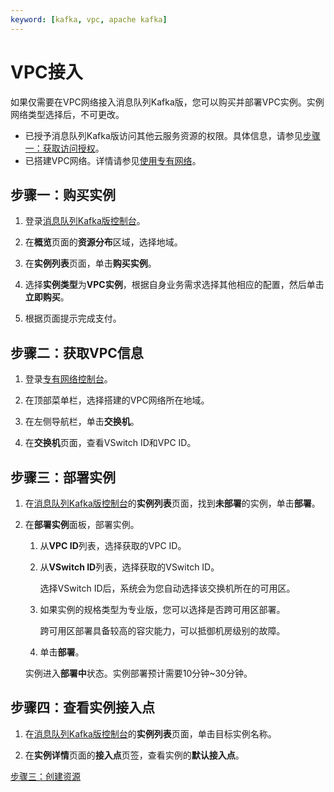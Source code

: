 ```yaml
---
keyword: [kafka, vpc, apache kafka]
---
```


# VPC接入

如果仅需要在VPC网络接入消息队列Kafka版，您可以购买并部署VPC实例。实例网络类型选择后，不可更改。

-   已授予消息队列Kafka版访问其他云服务资源的权限。具体信息，请参见[步骤一：获取访问授权](/cn.zh-CN/快速入门/步骤一：获取访问授权.md)。
-   已搭建VPC网络。详情请参见[使用专有网络](/cn.zh-CN/专有网络和交换机/使用专有网络.md)。

## 步骤一：购买实例

1.  登录[消息队列Kafka版控制台](https://kafka.console.aliyun.com/?spm=a2c4g.11186623.2.22.6bf72638IfKzDm)。

2.  在**概览**页面的**资源分布**区域，选择地域。

3.  在**实例列表**页面，单击**购买实例**。

4.  选择**实例类型**为**VPC实例**，根据自身业务需求选择其他相应的配置，然后单击**立即购买**。

5.  根据页面提示完成支付。


## 步骤二：获取VPC信息

1.  登录[专有网络控制台](https://vpcnext.console.aliyun.com/)。

2.  在顶部菜单栏，选择搭建的VPC网络所在地域。

3.  在左侧导航栏，单击**交换机**。

4.  在**交换机**页面，查看VSwitch ID和VPC ID。


## 步骤三：部署实例

1.  在[消息队列Kafka版控制台](https://kafka.console.aliyun.com/?spm=a2c4g.11186623.2.22.6bf72638IfKzDm)的**实例列表**页面，找到**未部署**的实例，单击**部署**。

2.  在**部署实例**面板，部署实例。

    1.  从**VPC ID**列表，选择获取的VPC ID。

    2.  从**VSwitch ID**列表，选择获取的VSwitch ID。

        选择VSwitch ID后，系统会为您自动选择该交换机所在的可用区。

    3.  如果实例的规格类型为专业版，您可以选择是否跨可用区部署。

        跨可用区部署具备较高的容灾能力，可以抵御机房级别的故障。

    4.  单击**部署**。

    实例进入**部署中**状态。实例部署预计需要10分钟~30分钟。


## 步骤四：查看实例接入点

1.  在[消息队列Kafka版控制台](https://kafka.console.aliyun.com/?spm=a2c4g.11186623.2.22.6bf72638IfKzDm)的**实例列表**页面，单击目标实例名称。

2.  在**实例详情**页面的**接入点**页签，查看实例的**默认接入点**。


[步骤三：创建资源](/cn.zh-CN/快速入门/步骤三：创建资源.md)

